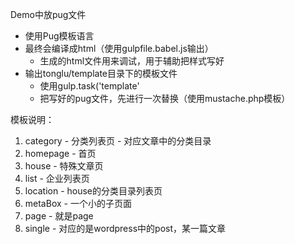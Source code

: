 Demo中放pug文件
- 使用Pug模板语言
- 最终会编译成html（使用gulpfile.babel.js输出）
    - 生成的html文件用来调试，用于辅助把样式写好
- 输出tonglu/template目录下的模板文件
    - 使用gulp.task('template'
    - 把写好的pug文件，先进行一次替换（使用mustache.php模板）

模板说明：
1. category - 分类列表页 - 对应文章中的分类目录
2. homepage - 首页
3. house - 特殊文章页
4. list - 企业列表页
5. location - house的分类目录列表页
6. metaBox - 一个小的子页面
7. page - 就是page
8. single - 对应的是wordpress中的post，某一篇文章
